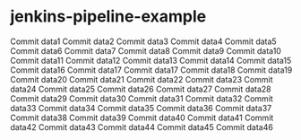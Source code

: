 # jenkins-pipeline-example

Commit data1
Commit data2
Commit data3
Commit data4
Commit data5
Commit data6
Commit data7
Commit data8
Commit data9
Commit data10
Commit data11
Commit data12
Commit data13
Commit data14
Commit data15
Commit data16
Commit data17
Commit data17
Commit data18
Commit data19
Commit data20
Commit data21
Commit data22
Commit data23
Commit data24
Commit data25
Commit data26
Commit data27
Commit data28
Commit data29
Commit data30
Commit data31
Commit data32
Commit data33
Commit data34
Commit data35
Commit data36
Commit data37
Commit data38
Commit data39
Commit data40
Commit data41
Commit data42
Commit data43
Commit data44
Commit data45
Commit data46
